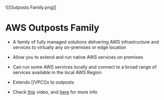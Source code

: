 ![[Outposts Family.png]]
# AWS Outposts Family
- A family of fully managed solutions delivering AWS infrastructure and services to virtually any on-premises or edge location
- Allow you to extend and run native AWS services on premises
- Can run some AWS services locally and connect to a broad range of services available in the local AWS Region
- Extends [[VPC]]s to outposts

- Check [this](https://www.youtube.com/watch?v=ppG2FFB0mMQ&ab_channel=AmazonWebServices) video, and [here](https://aws.amazon.com/outposts/) for more info